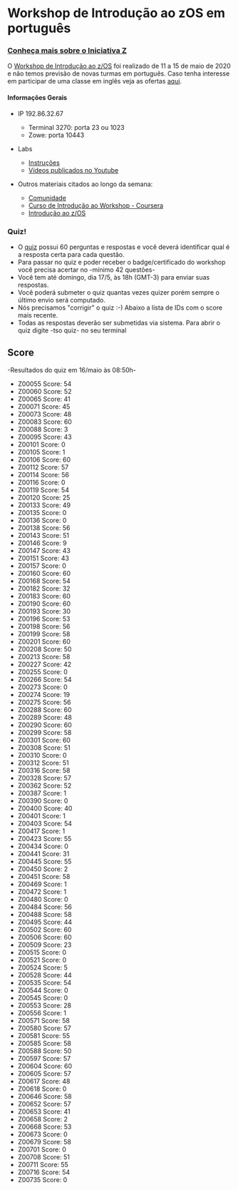 # Workshop de Introdução ao zOS em português

### [Conheça mais sobre o Iniciativa Z](http://ibm.biz/iniciativaz)

O [Workshop de Introdução ao z/OS](https://www.meetup.com/iniciativaz/events/270049483/) foi realizado de 11 a 15 de maio de 2020 e não temos previsão de novas turmas em português. Caso tenha interesse em participar de uma classe em inglês veja as ofertas [aqui](http://ibm.biz/zOSclass). 

#### Informações Gerais

- IP 192.86.32.67
  - Terminal 3270: porta 23 ou 1023
  - Zowe: porta 10443

- Labs
  - [Instruções](http://dtsc.dfw.ibm.com/MVSDS/'HTTPD2.APPS.ZOSCLASS.PDF(ZLABS)')
  - [Vídeos publicados no Youtube](https://www.youtube.com/playlist?list=PLt8B29DbbvgvZTpxEOEdQZ_Nq2A4nFifl)

- Outros materiais citados ao longo da semana: 
  - [Comunidade](https://www.ibm.com/community/z/talent)
  - [Curso de Introdução ao Workshop - Coursera](https://www.coursera.org/promo/ibm-z-promo?utm_source=IBM&utm_medium=institutions&utm_campaign=PcertZ)
  - [Introdução ao z/OS](http://ibm.biz/zosintro)

### Quiz!

- O [quiz](http://dtsc.dfw.ibm.com/MVSDS/'HTTPD2.APPS.ZOSCLASS.PDF(QUIZ)') possui 60 perguntas e respostas e você deverá identificar qual é a resposta certa para cada questão.
-  Para passar no quiz e poder receber o badge/certificado do workshop você precisa acertar no -mínimo 42 questões-
- Você tem até domingo, dia 17/5, às 18h (GMT-3) para enviar suas respostas.
- Você poderá submeter o quiz quantas vezes quizer porém sempre o último envio será computado.
- Nós precisamos "corrigir" o quiz :-) Abaixo a lista de IDs com o score mais recente.
- Todas as respostas deverão ser submetidas via sistema. Para abrir o quiz digite -tso quiz- no seu terminal

## Score
-Resultados do quiz em 16/maio às 08:50h-

- Z00055 Score: 54
- Z00060 Score: 52
- Z00065 Score: 41
- Z00071 Score: 45
- Z00073 Score: 48
- Z00083 Score: 60
- Z00088 Score: 3
- Z00095 Score: 43
- Z00101 Score: 0
- Z00105 Score: 1
- Z00106 Score: 60
- Z00112 Score: 57
- Z00114 Score: 56
- Z00116 Score: 0
- Z00119 Score: 54
- Z00120 Score: 25
- Z00133 Score: 49
- Z00135 Score: 0
- Z00136 Score: 0
- Z00138 Score: 56
- Z00143 Score: 51
- Z00146 Score: 9
- Z00147 Score: 43
- Z00151 Score: 43
- Z00157 Score: 0
- Z00160 Score: 60
- Z00168 Score: 54
- Z00182 Score: 32
- Z00183 Score: 60
- Z00190 Score: 60
- Z00193 Score: 30
- Z00196 Score: 53
- Z00198 Score: 56
- Z00199 Score: 58
- Z00201 Score: 60
- Z00208 Score: 50
- Z00213 Score: 58
- Z00227 Score: 42
- Z00255 Score: 0
- Z00266 Score: 54
- Z00273 Score: 0
- Z00274 Score: 19
- Z00275 Score: 56
- Z00288 Score: 60
- Z00289 Score: 48
- Z00290 Score: 60
- Z00299 Score: 58
- Z00301 Score: 60
- Z00308 Score: 51
- Z00310 Score: 0
- Z00312 Score: 51
- Z00316 Score: 58
- Z00328 Score: 57
- Z00362 Score: 52
- Z00387 Score: 1
- Z00390 Score: 0
- Z00400 Score: 40
- Z00401 Score: 1
- Z00403 Score: 54
- Z00417 Score: 1
- Z00423 Score: 55
- Z00434 Score: 0
- Z00441 Score: 31
- Z00445 Score: 55
- Z00450 Score: 2
- Z00451 Score: 58
- Z00469 Score: 1
- Z00472 Score: 1
- Z00480 Score: 0
- Z00484 Score: 56
- Z00488 Score: 58
- Z00495 Score: 44
- Z00502 Score: 60
- Z00506 Score: 60
- Z00509 Score: 23
- Z00515 Score: 0
- Z00521 Score: 0
- Z00524 Score: 5
- Z00528 Score: 44
- Z00535 Score: 54
- Z00544 Score: 0
- Z00545 Score: 0
- Z00553 Score: 28
- Z00556 Score: 1
- Z00571 Score: 58
- Z00580 Score: 57
- Z00581 Score: 55
- Z00585 Score: 58
- Z00588 Score: 50
- Z00597 Score: 57
- Z00604 Score: 60
- Z00605 Score: 57
- Z00617 Score: 48
- Z00618 Score: 0
- Z00646 Score: 58
- Z00652 Score: 57
- Z00653 Score: 41
- Z00658 Score: 2
- Z00668 Score: 53
- Z00673 Score: 0
- Z00679 Score: 58
- Z00701 Score: 0
- Z00708 Score: 51
- Z00711 Score: 55
- Z00716 Score: 54
- Z00735 Score: 0
